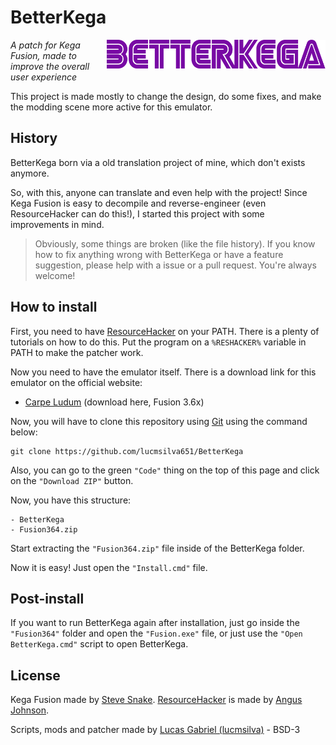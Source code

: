 # BetterKega
<img align="right" width="350" src="BetterKegaLogo.png">

*A patch for Kega Fusion, made to improve the overall user experience*

This project is made mostly to change the design, do some fixes, and make the modding scene more active for this emulator.

## History
BetterKega born via a old translation project of mine, which don't exists anymore.

So, with this, anyone can translate and even help with the project! Since Kega Fusion is easy to decompile and reverse-engineer (even ResourceHacker can do this!), I started this project with some improvements in mind.

> Obviously, some things are broken (like the file history). If you know how to fix anything wrong with BetterKega or have a feature suggestion, please help with a issue or a pull request. You're always welcome!

## How to install
First, you need to have [ResourceHacker] on your PATH. There is a plenty of tutorials on how to do this. Put the program on a ``%RESHACKER%`` variable in PATH to make the patcher work.

Now you need to have the emulator itself. There is a download link for this emulator on the official website:
- [Carpe Ludum] (download here, Fusion 3.6x)

Now, you will have to clone this repository using [Git] using the command below:
```
git clone https://github.com/lucmsilva651/BetterKega
```
Also, you can go to the green ``"Code"`` thing on the top of this page and click on the ``"Download ZIP"`` button.

Now, you have this structure:
```
- BetterKega
- Fusion364.zip
```
Start extracting the ``"Fusion364.zip"`` file inside of the BetterKega folder.

Now it is easy! Just open the ``"Install.cmd"`` file.

## Post-install
If you want to run BetterKega again after installation, just go inside the ``"Fusion364"`` folder and open the ``"Fusion.exe"`` file, or just use the ``"Open BetterKega.cmd"`` script to open BetterKega.

## License
Kega Fusion made by [Steve Snake]. [ResourceHacker] is made by [Angus Johnson].

Scripts, mods and patcher made by [Lucas Gabriel (lucmsilva)] - BSD-3


[Lucas Gabriel (lucmsilva)]: https://github.com/lucmsilva651
[Angus Johnson]: https://www.angusj.com/
[Steve Snake]: https://twitter.com/RealSteveSnake
[Carpe Ludum]: https://www.carpeludum.com/kega-fusion/
[Git]: https://git-scm.com
[ResourceHacker]: https://angusj.com/resourcehacker